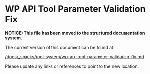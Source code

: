 # WP API Tool Parameter Validation Fix

**NOTICE: This file has been moved to the structured documentation system.**

The current version of this document can be found at:

[/docs/_snacks/tool-system/wp-api-tool-parameter-validation-fix.md](/docs/_snacks/tool-system/wp-api-tool-parameter-validation-fix.md)

Please update any links or references to point to the new location.